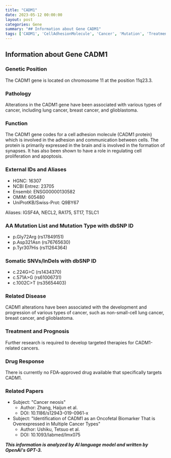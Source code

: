 ```yaml
---
title: "CADM1"
date: 2023-05-12 00:00:00
layout: post
categories: Gene
summary: "## Information about Gene CADM1"
tags: ['CADM1', 'CellAdhesionMolecule', 'Cancer', 'Mutation', 'Treatment', 'Prognosis', 'DrugResponse', 'Biomarker']
---
```


## Information about Gene CADM1

### Genetic Position
The CADM1 gene is located on chromosome 11 at the position 11q23.3.

### Pathology
Alterations in the CADM1 gene have been associated with various types of cancer, including lung cancer, breast cancer, and glioblastoma.

### Function
The CADM1 gene codes for a cell adhesion molecule (CADM1 protein) which is involved in the adhesion and communication between cells. The protein is primarily expressed in the brain and is involved in the formation of synapses. It has also been shown to have a role in regulating cell proliferation and apoptosis.

### External IDs and Aliases
- HGNC: 16307
- NCBI Entrez: 23705
- Ensembl: ENSG00000130582
- OMIM: 605480
- UniProtKB/Swiss-Prot: Q9BY67

Aliases: IGSF4A, NECL2, RA175, ST17, TSLC1

### AA Mutation List and Mutation Type with dbSNP ID
- p.Gly72Arg (rs17849151)
- p.Asp321Asn (rs76765630)
- p.Tyr307His (rs11264364)

### Somatic SNVs/InDels with dbSNP ID
- c.224G>C (rs1434370)
- c.571A>G (rs61006731)
- c.1002C>T (rs35654403)

### Related Disease
CADM1 alterations have been associated with the development and progression of various types of cancer, such as non-small-cell lung cancer, breast cancer, and glioblastoma.

### Treatment and Prognosis
Further research is required to develop targeted therapies for CADM1-related cancers.

### Drug Response
There is currently no FDA-approved drug available that specifically targets CADM1.

### Related Papers
- Subject: "Cancer neosis"
  - Author: Zhang, Haijun et al.
  - DOI: 10.1186/s12943-019-0961-x
- Subject: "Identification of CADM1 as an Oncofetal Biomarker That is Overexpressed in Multiple Cancer Types"
  - Author: Ushiku, Tetsuo et al.
  - DOI: 10.1093/labmed/lmx075

**_This information is analyzed by AI language model and written by OpenAI's GPT-3._**